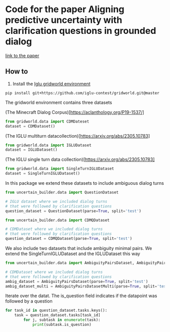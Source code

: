 # Code for the paper Aligning predictive uncertainty with clarification questions in grounded dialog

[link to the paper](https://aclanthology.org/2023.findings-emnlp.999/)

## How to

1. Install the [Iglu gridworld environment](https://github.com/iglu-contest/gridworld)


`pip install git+https://github.com/iglu-contest/gridworld.git@master`

The gridworld environment contains three datasets

(The Minecraft Dialog Corpus)[https://aclanthology.org/P19-1537/]
```python
from gridworld.data import CDMDateset
dataset = CDMDataset()
```

(The IGLU multiturn datacollection)[https://arxiv.org/abs/2305.10783]
```python
from gridworld.data import IGLUDataset
dataset = IGLUDataset()
```
(The IGLU single turn data collection)[https://arxiv.org/abs/2305.10783]
```python
from gridworld.data import SingleTurnIGLUDataset
dataset = SingleTurnIGLUDataset()
```

In this package we extend these datasets to include ambiguous dialog turns
```python
from uncertain_builder.data import QuestionDataset

# IGLU dataset where we included dialog turns
# that were followed by clarification questions
question_dataset = QuestionDataset(parse=True, split='test')
```

```python
from uncertain_builder.data import CDMQDataset

# CDMDataset where we included dialog turns
# that were followed by clarification questions
question_dataset = CDMQDataset(parse=True, split='test')
```

We also include two datasets that include ambiguity minimal pairs.
We extend the  SingleTurnIGLUDataset and the IGLUDataset this way

```python
from uncertain_builder.data import AmbiguityPairsDataset, AmbiguityPairsDatasetMulti

# CDMDataset where we included dialog turns
# that were followed by clarification questions
ambig_dataset = AmbiguityPairsDataset(parse=True, split='test')
ambig_dataset_multi = AmbiguityPairsDatasetMulti(parse=True, split='test')
```

Iterate over the datat. The is_question field indicates if the datapoint was followed by a question

```python
for task_id in question_dataset.tasks.keys():
    task = question_dataset.tasks[task_id]
        for j, subtask in enumerate(task):
            print(subtask.is_question)
```


